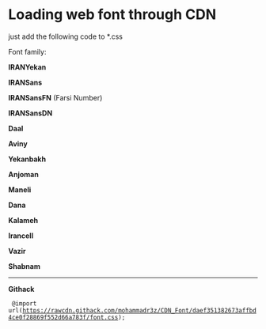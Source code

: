# Loading web font through CDN
just add the following code to *.css

Font family:

<b>IRANYekan</b>

<b>IRANSans</b>

<b>IRANSansFN</b> (Farsi Number)

<b>IRANSansDN</b>

<b>Daal</b>

<b>Aviny</b>

<b>Yekanbakh</b>

<b>Anjoman</b>

<b>Maneli</b>

<b>Dana</b>

<b>Kalameh</b>

<b>Irancell</b>

<b>Vazir</b>

<b>Shabnam</b>

-----------------------------------------------------------------------------
<b>Githack</b>


<code> @import url(https://rawcdn.githack.com/mohammadr3z/CDN_Font/daef351382673affbd4ce0f28869f552d66a783f/font.css); </code>

